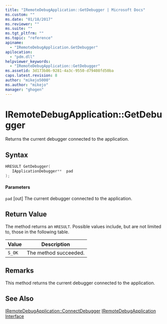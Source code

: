 ```yaml
---
title: "IRemoteDebugApplication::GetDebugger | Microsoft Docs"
ms.custom: ""
ms.date: "01/18/2017"
ms.reviewer: ""
ms.suite: ""
ms.tgt_pltfrm: ""
ms.topic: "reference"
apiname:
  - "IRemoteDebugApplication.GetDebugger"
apilocation:
  - "pdm.dll"
helpviewer_keywords:
  - "IRemoteDebugApplication::GetDebugger"
ms.assetid: 3d173b86-9281-4a3c-9550-d79408fd50ba
caps.latest.revision: 8
author: "mikejo5000"
ms.author: "mikejo"
manager: "ghogen"
---
```

# IRemoteDebugApplication::GetDebugger
Returns the current debugger connected to the application.

## Syntax

```cpp
HRESULT GetDebugger(
   IApplicationDebugger**  pad
);
```

#### Parameters
 `pad`
 [out] The current debugger connected to the application.

## Return Value
 The method returns an `HRESULT`. Possible values include, but are not limited to, those in the following table.

|Value|Description|
|-----------|-----------------|
|`S_OK`|The method succeeded.|

## Remarks
 This method returns the current debugger connected to the application.

## See Also
 [IRemoteDebugApplication::ConnectDebugger](../../winscript/reference/iremotedebugapplication-connectdebugger.md)
 [IRemoteDebugApplication Interface](../../winscript/reference/iremotedebugapplication-interface.md)